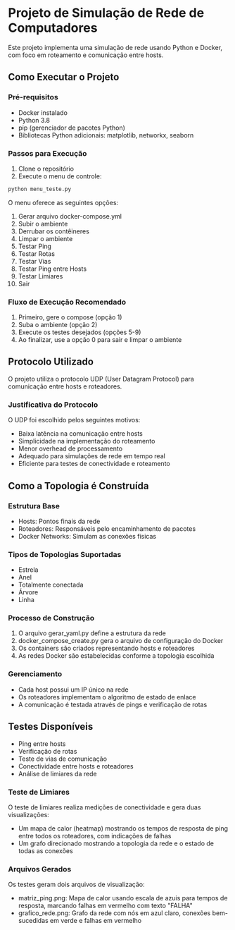 # Projeto de Simulação de Rede de Computadores

Este projeto implementa uma simulação de rede usando Python e Docker, com foco em roteamento e comunicação entre hosts.

## Como Executar o Projeto

### Pré-requisitos
- Docker instalado
- Python 3.8
- pip (gerenciador de pacotes Python)
- Bibliotecas Python adicionais: matplotlib, networkx, seaborn

### Passos para Execução

1. Clone o repositório
2. Execute o menu de controle:
```bash
python menu_teste.py
```

O menu oferece as seguintes opções:
1. Gerar arquivo docker-compose.yml
2. Subir o ambiente
3. Derrubar os contêineres
4. Limpar o ambiente
5. Testar Ping
6. Testar Rotas
7. Testar Vias
8. Testar Ping entre Hosts
9. Testar Limiares
0. Sair

### Fluxo de Execução Recomendado
1. Primeiro, gere o compose (opção 1)
2. Suba o ambiente (opção 2)
3. Execute os testes desejados (opções 5-9)
4. Ao finalizar, use a opção 0 para sair e limpar o ambiente

## Protocolo Utilizado

O projeto utiliza o protocolo UDP (User Datagram Protocol) para comunicação entre hosts e roteadores.

### Justificativa do Protocolo

O UDP foi escolhido pelos seguintes motivos:
- Baixa latência na comunicação entre hosts
- Simplicidade na implementação do roteamento
- Menor overhead de processamento
- Adequado para simulações de rede em tempo real
- Eficiente para testes de conectividade e roteamento

## Como a Topologia é Construída

### Estrutura Base
- Hosts: Pontos finais da rede
- Roteadores: Responsáveis pelo encaminhamento de pacotes
- Docker Networks: Simulam as conexões físicas

### Tipos de Topologias Suportadas
- Estrela
- Anel
- Totalmente conectada
- Árvore
- Linha

### Processo de Construção
1. O arquivo gerar_yaml.py define a estrutura da rede
2. docker_compose_create.py gera o arquivo de configuração do Docker
3. Os containers são criados representando hosts e roteadores
4. As redes Docker são estabelecidas conforme a topologia escolhida

### Gerenciamento
- Cada host possui um IP único na rede
- Os roteadores implementam o algoritmo de estado de enlace
- A comunicação é testada através de pings e verificação de rotas

## Testes Disponíveis
- Ping entre hosts
- Verificação de rotas
- Teste de vias de comunicação
- Conectividade entre hosts e roteadores
- Análise de limiares da rede

### Teste de Limiares
O teste de limiares realiza medições de conectividade e gera duas visualizações:
- Um mapa de calor (heatmap) mostrando os tempos de resposta de ping entre todos os roteadores, com indicações de falhas
- Um grafo direcionado mostrando a topologia da rede e o estado de todas as conexões

### Arquivos Gerados
Os testes geram dois arquivos de visualização:
- matriz_ping.png: Mapa de calor usando escala de azuis para tempos de resposta, marcando falhas em vermelho com texto "FALHA"
- grafico_rede.png: Grafo da rede com nós em azul claro, conexões bem-sucedidas em verde e falhas em vermelho

